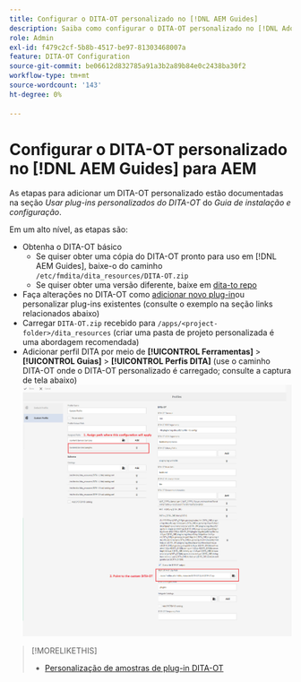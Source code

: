 ```yaml
---
title: Configurar o DITA-OT personalizado no [!DNL AEM Guides]
description: Saiba como configurar o DITA-OT personalizado no [!DNL Adobe Experience Manager Guides]
role: Admin
exl-id: f479c2cf-5b8b-4517-be97-81303468007a
feature: DITA-OT Configuration
source-git-commit: be06612d832785a91a3b2a89b84e0c2438ba30f2
workflow-type: tm+mt
source-wordcount: '143'
ht-degree: 0%

---
```


# Configurar o DITA-OT personalizado no [!DNL AEM Guides] para AEM

As etapas para adicionar um DITA-OT personalizado estão documentadas na seção _Usar plug-ins personalizados do DITA-OT_ do _Guia de instalação e configuração_.

Em um alto nível, as etapas são:

+ Obtenha o DITA-OT básico
   + Se quiser obter uma cópia do DITA-OT pronto para uso em [!DNL AEM Guides], baixe-o do caminho `/etc/fmdita/dita_resources/DITA-OT.zip`
   + Se quiser obter uma versão diferente, baixe em [dita-to repo](https://www.dita-ot.org/download)
+ Faça alterações no DITA-OT como [adicionar novo plug-in](https://www.dita-ot.org/dev/topics/plugins-installing.html)ou personalizar plug-ins existentes (consulte o exemplo na seção links relacionados abaixo)
+ Carregar `DITA-OT.zip` recebido para `/apps/<project-folder>/dita_resources` (criar uma pasta de projeto personalizada é uma abordagem recomendada)
+ Adicionar perfil DITA por meio de **[!UICONTROL Ferramentas]** > **[!UICONTROL Guias]** > **[!UICONTROL Perfis DITA]** (use o caminho DITA-OT onde o DITA-OT personalizado é carregado; consulte a captura de tela abaixo)
  ![Perfis DITA](assets/dita-profile.png)

>[!MORELIKETHIS]
>
>+ [Personalização de amostras de plug-in DITA-OT](https://www.dita-ot.org/dev/topics/pdf-customization.html)
